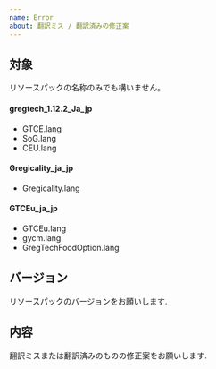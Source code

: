 ```yaml
---
name: Error
about: 翻訳ミス / 翻訳済みの修正案
---
```


## **対象**  
リソースパックの名称のみでも構いません。
#### gregtech_1.12.2_Ja_jp  
- GTCE.lang  
- SoG.lang  
- CEU.lang  
#### Gregicality_ja_jp  
- Gregicality.lang  
#### GTCEu_ja_jp
- GTCEu.lang  
- gycm.lang  
- GregTechFoodOption.lang
## **バージョン**  
リソースパックのバージョンをお願いします.

## **内容**  
翻訳ミスまたは翻訳済みのものの修正案をお願いします.
